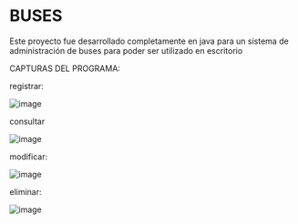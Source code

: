 # BUSES
Este proyecto fue desarrollado completamente en java para un sistema de administración de buses para poder ser utilizado en escritorio


CAPTURAS DEL PROGRAMA:


registrar:


![image](https://user-images.githubusercontent.com/64045193/182502241-5afc64c3-4ec6-4a72-b363-1e988d6c3fa0.png)



consultar


![image](https://user-images.githubusercontent.com/64045193/182502258-3d92363c-984c-4f5b-ae7b-5e9928af0446.png)

modificar:


![image](https://user-images.githubusercontent.com/64045193/182502271-6115edd5-2cef-4b4d-b9e9-fd5479a2be94.png)


eliminar:


![image](https://user-images.githubusercontent.com/64045193/182502282-f25ec28a-f022-4ba7-86b9-d98c62c86d85.png)

